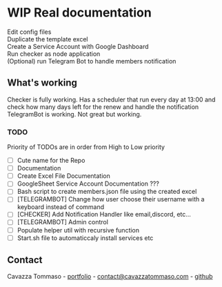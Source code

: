 # WIP Real documentation  

Edit config files  
Duplicate the template excel  
Create a Service Account with Google Dashboard  
Run checker as node application  
(Optional) run Telegram Bot to handle members notification  

## What's working
Checker is fully working. Has a scheduler that run every day at 13:00 and check how many days left for the renew and handle the notification
TelegramBot is working. Not great but working.  

### TODO  
Priority of TODOs are in order from High to Low priority
- [ ] Cute name for the Repo
- [ ] Documentation
- [ ] Create Excel File Documentation
- [ ] GoogleSheet Service Account Documentation ???
- [ ] Bash script to create members.json file using the created excel
- [ ] [TELEGRAMBOT] Change how user choose their username with a keyboard instead of command
- [ ] [CHECKER] Add Notification Handler like email,discord, etc...
- [ ] [TELEGRAMBOT] Admin control
- [ ] Populate helper util with recursive function
- [ ] Start.sh file to automaticcaly install services etc

<!-- CONTACT -->
## Contact

Cavazza Tommaso - [portfolio](https://cavazzatommaso.com) - contact@cavazzatommaso.com - [github](https://github.com/cavazzatommaso)

